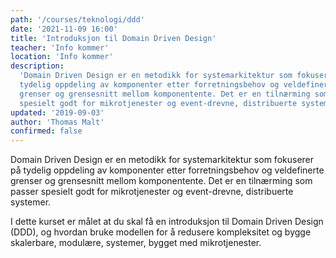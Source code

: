 ```yaml
---
path: '/courses/teknologi/ddd'
date: '2021-11-09 16:00'
title: 'Introduksjon til Domain Driven Design'
teacher: 'Info kommer'
location: 'Info kommer'
description:
  'Domain Driven Design er en metodikk for systemarkitektur som fokuserer på
  tydelig oppdeling av komponenter etter forretningsbehov og veldefinerte
  grenser og grensesnitt mellom komponentente. Det er en tilnærming som passer
  spesielt godt for mikrotjenester og event-drevne, distribuerte systemer.'
updated: '2019-09-03'
author: 'Thomas Malt'
confirmed: false
---
```


Domain Driven Design er en metodikk for systemarkitektur som fokuserer på
tydelig oppdeling av komponenter etter forretningsbehov og veldefinerte
grenser og grensesnitt mellom komponentente. Det er en tilnærming som passer
spesielt godt for mikrotjenester og event-drevne, distribuerte systemer.

I dette kurset er målet at du skal få en introduksjon til Domain Driven Design
(DDD), og hvordan bruke modellen for å redusere kompleksitet og bygge
skalerbare, modulære, systemer, bygget med mikrotjenester.
